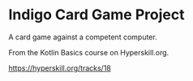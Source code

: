 # Indigo Card Game Project

A card game against a competent computer.

From the Kotlin Basics course on Hyperskill.org.

https://hyperskill.org/tracks/18
